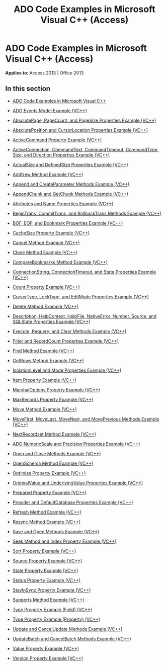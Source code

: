 ﻿---
title: ADO Code Examples in Microsoft Visual C++ (Access)
TOCTitle: ADO Code Examples in Microsoft Visual C++
ms:assetid: 99929dbc-6ab0-4d9a-8a00-59a69a9d1340
ms:mtpsurl: https://msdn.microsoft.com/library/JJ249688(v=office.15)
ms:contentKeyID: 48546517
ms.date: 09/18/2015
mtps_version: v=office.15
---

# ADO Code Examples in Microsoft Visual C++ (Access)


**Applies to**: Access 2013 | Office 2013

## In this section

  - [ADO Code Examples in Microsoft Visual C++](ado-code-examples-in-microsoft-visual-c.md)

  - [ADO Events Model Example (VC++)](ado-events-model-example-vc.md)

  - [AbsolutePage, PageCount, and PageSize Properties Example (VC++)](absolutepage-pagecount-and-pagesize-properties-example-vc.md)

  - [AbsolutePosition and CursorLocation Properties Example (VC++)](absoluteposition-and-cursorlocation-properties-example-vc.md)

  - [ActiveCommand Property Example (VC++)](activecommand-property-example-vc.md)

  - [ActiveConnection, CommandText, CommandTimeout, CommandType, Size, and Direction Properties Example (VC++)](activeconnection-commandtext-commandtimeout-commandtype-size-and-direction-properties-example-vc.md)

  - [ActualSize and DefinedSize Properties Example (VC++)](actualsize-and-definedsize-properties-example-vc.md)

  - [AddNew Method Example (VC++)](addnew-method-example-vc.md)

  - [Append and CreateParameter Methods Example (VC++)](append-and-createparameter-methods-example-vc.md)

  - [AppendChunk and GetChunk Methods Example (VC++)](appendchunk-and-getchunk-methods-example-vc.md)

  - [Attributes and Name Properties Example (VC++)](attributes-and-name-properties-example-vc.md)

  - [BeginTrans, CommitTrans, and RollbackTrans Methods Example (VC++)](begintrans-committrans-and-rollbacktrans-methods-example-vc.md)

  - [BOF, EOF, and Bookmark Properties Example (VC++)](bof-eof-and-bookmark-properties-example-vc.md)

  - [CacheSize Property Example (VC++)](cachesize-property-example-vc.md)

  - [Cancel Method Example (VC++)](cancel-method-example-vc.md)

  - [Clone Method Example (VC++)](clone-method-example-vc.md)

  - [CompareBookmarks Method Example (VC++)](comparebookmarks-method-example-vc.md)

  - [ConnectionString, ConnectionTimeout, and State Properties Example (VC++)](connectionstring-connectiontimeout-and-state-properties-example-vc.md)

  - [Count Property Example (VC++)](count-property-example-vc.md)

  - [CursorType, LockType, and EditMode Properties Example (VC++)](cursortype-locktype-and-editmode-properties-example-vc.md)

  - [Delete Method Example (VC++)](delete-method-example-vc.md)

  - [Description, HelpContext, HelpFile, NativeError, Number, Source, and SQLState Properties Example (VC++)](description-helpcontext-helpfile-nativeerror-number-source-and-sqlstate-properties-example-vc.md)

  - [Execute, Requery, and Clear Methods Example (VC++)](execute-requery-and-clear-methods-example-vc.md)

  - [Filter and RecordCount Properties Example (VC++)](filter-and-recordcount-properties-example-vc.md)

  - [Find Method Example (VC++)](find-method-example-vc.md)

  - [GetRows Method Example (VC++)](getrows-method-example-vc.md)

  - [IsolationLevel and Mode Properties Example (VC++)](isolationlevel-and-mode-properties-example-vc.md)

  - [Item Property Example (VC++)](item-property-example-vc.md)

  - [MarshalOptions Property Example (VC++)](marshaloptions-property-example-vc.md)

  - [MaxRecords Property Example (VC++)](maxrecords-property-example-vc.md)

  - [Move Method Example (VC++)](move-method-example-vc.md)

  - [MoveFirst, MoveLast, MoveNext, and MovePrevious Methods Example (VC++)](movefirst-movelast-movenext-and-moveprevious-methods-example-vc.md)

  - [NextRecordset Method Example (VC++)](nextrecordset-method-example-vc.md)

  - [ADO NumericScale and Precision Properties Example (VC++)](ado-numericscale-and-precision-properties-example-vc.md)

  - [Open and Close Methods Example (VC++)](open-and-close-methods-example-vc.md)

  - [OpenSchema Method Example (VC++)](openschema-method-example-vc.md)

  - [Optimize Property Example (VC++)](optimize-property-example-vc.md)

  - [OriginalValue and UnderlyingValue Properties Example (VC++)](originalvalue-and-underlyingvalue-properties-example-vc.md)

  - [Prepared Property Example (VC++)](prepared-property-example-vc.md)

  - [Provider and DefaultDatabase Properties Example (VC++)](provider-and-defaultdatabase-properties-example-vc.md)

  - [Refresh Method Example (VC++)](refresh-method-example-vc.md)

  - [Resync Method Example (VC++)](resync-method-example-vc.md)

  - [Save and Open Methods Example (VC++)](save-and-open-methods-example-vc.md)

  - [Seek Method and Index Property Example (VC++)](seek-method-and-index-property-example-vc.md)

  - [Sort Property Example (VC++)](sort-property-example-vc.md)

  - [Source Property Example (VC++)](source-property-example-vc.md)

  - [State Property Example (VC++)](state-property-example-vc.md)

  - [Status Property Example (VC++)](status-property-example-vc.md)

  - [StayInSync Property Example (VC++)](stayinsync-property-example-vc.md)

  - [Supports Method Example (VC++)](supports-method-example-vc.md)

  - [Type Property Example (Field) (VC++)](type-property-example-field-vc.md)

  - [Type Property Example (Property) (VC++)](type-property-example-property-vc.md)

  - [Update and CancelUpdate Methods Example (VC++)](update-and-cancelupdate-methods-example-vc.md)

  - [UpdateBatch and CancelBatch Methods Example (VC++)](updatebatch-and-cancelbatch-methods-example-vc.md)

  - [Value Property Example (VC++)](value-property-example-vc.md)

  - [Version Property Example (VC++)](version-property-example-vc.md)


